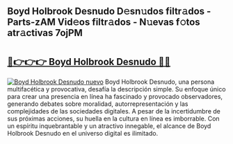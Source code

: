 ## Boyd Holbrook Desnudo D𝚎sn𝚞dos filtr𝚊dos - Parts-zAM Vid𝚎os filtr𝚊dos - N𝚞evas f𝚘tos atr𝚊ctivas 7ojPM

# <h2><a href="http://mb0i2w.tromn.icu/?c=Boyd+Holbrook+Desnudo">🔗👉👉👉 Boyd Holbrook Desnudo 🔗🔗</a></h2>

[![Boyd Holbrook Desnudo nuevo](https://i.imgur.com/pEAQMta.gif)](http://mb0i2w.tromn.icu/?c=Boyd+Holbrook+Desnudo)
Boyd Holbrook Desnudo, una persona multifacética y provocativa, desafía la descripción simple. Su enfoque único para crear una presencia en línea ha fascinado y provocado observadores, generando debates sobre moralidad, autorrepresentación y las complejidades de las sociedades digitales. A pesar de la incertidumbre de sus próximas acciones, su huella en la cultura en línea es imborrable. Con un espíritu inquebrantable y un atractivo innegable, el alcance de Boyd Holbrook Desnudo en el universo digital es ilimitado.
